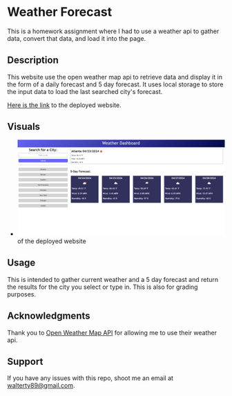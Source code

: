 # Weather Forecast
This is a homework assignment where I had to use a weather api to gather data, convert that data, and load it into the page.

## Description
This website use the open weather map api to retrieve data and display it in the form of a daily forecast and 5 day forecast. It uses local storage to store the input data to load the last searched city's forecast.

[Here is the link](https://tywalter.github.io/weather-forecast/) to the deployed website.

## Visuals 
* ![Here is a screenshot](./assets/images/screenshot.png) of the deployed website

## Usage
This is intended to gather current weather and a 5 day forecast and return the results for the city you select or type in. This is also for grading purposes.

## Acknowledgments
Thank you to [Open Weather Map API](https://openweathermap.org/api) for allowing me to use their weather api.

## Support
If you have any issues with this repo, shoot me an email at walterty89@gmail.com.